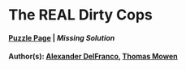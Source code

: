 # The REAL Dirty Cops

#### [Puzzle Page](3.3-p.pdf) | *Missing Solution*
#### Author(s): [Alexander DelFranco](../../../../search.html?q=Alexander+DelFranco), [Thomas Mowen](../../../../search.html?q=Thomas+Mowen)

